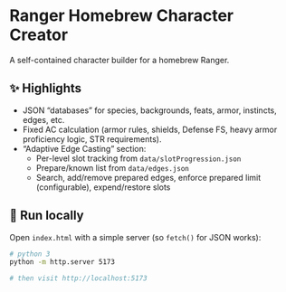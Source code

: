 # Ranger Homebrew Character Creator

A self-contained character builder for a homebrew Ranger.

## ✨ Highlights
- JSON “databases” for species, backgrounds, feats, armor, instincts, edges, etc.
- Fixed AC calculation (armor rules, shields, Defense FS, heavy armor proficiency logic, STR requirements).
- “Adaptive Edge Casting” section:
  - Per-level slot tracking from `data/slotProgression.json`
  - Prepare/known list from `data/edges.json`
  - Search, add/remove prepared edges, enforce prepared limit (configurable), expend/restore slots

## 🚀 Run locally
Open `index.html` with a simple server (so `fetch()` for JSON works):
```bash
# python 3
python -m http.server 5173

# then visit http://localhost:5173
